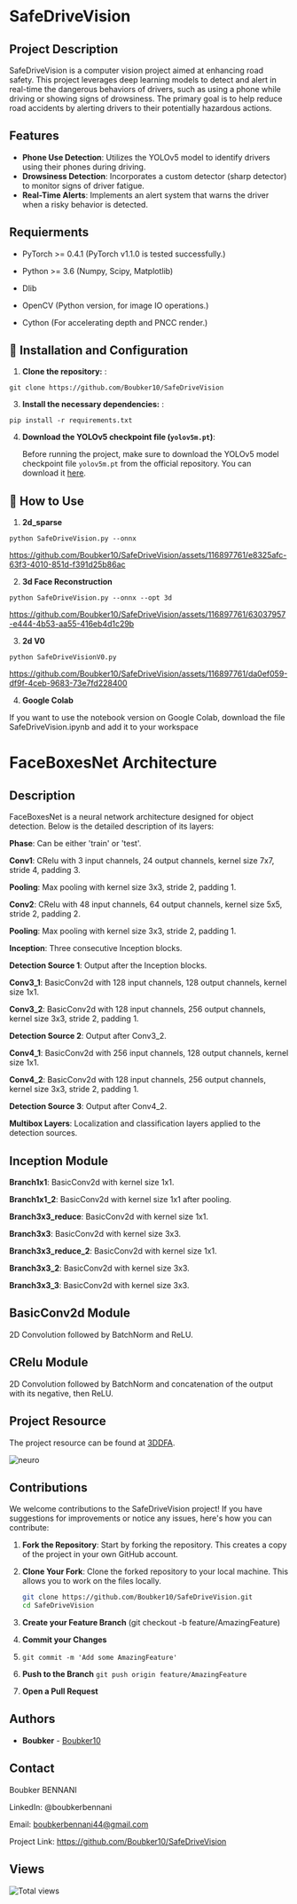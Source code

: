 # SafeDriveVision

## Project Description
SafeDriveVision is a computer vision project aimed at enhancing road safety. This project leverages deep learning models to detect and alert in real-time the dangerous behaviors of drivers, such as using a phone while driving or showing signs of drowsiness. The primary goal is to help reduce road accidents by alerting drivers to their potentially hazardous actions.

## Features
- **Phone Use Detection**: Utilizes the YOLOv5 model to identify drivers using their phones during driving.
- **Drowsiness Detection**: Incorporates a custom detector (sharp detector) to monitor signs of driver fatigue.
- **Real-Time Alerts**: Implements an alert system that warns the driver when a risky behavior is detected.


## Requierments

- PyTorch >= 0.4.1 (PyTorch v1.1.0 is tested successfully.)

- Python >= 3.6 (Numpy, Scipy, Matplotlib)

- Dlib 
- OpenCV (Python version, for image IO operations.)
- Cython (For accelerating depth and PNCC render.)




## 🧩 Installation and Configuration

1. **Clone the repository:** :
```
git clone https://github.com/Boubker10/SafeDriveVision
```
3. **Install the necessary dependencies:** :
 ```
 pip install -r requirements.txt
```
4. **Download the YOLOv5 checkpoint file (`yolov5m.pt`)**:

    Before running the project, make sure to download the YOLOv5 model checkpoint file `yolov5m.pt` from the official repository. You can download it [here](https://github.com/ultralytics/yolov5/releases/download/v5.0/yolov5m.pt).

## 🤖 How to Use
1. **2d_sparse**
```
python SafeDriveVision.py --onnx
```

https://github.com/Boubker10/SafeDriveVision/assets/116897761/e8325afc-63f3-4010-851d-f391d25b86ac



2. **3d Face Reconstruction**
```
python SafeDriveVision.py --onnx --opt 3d
```

https://github.com/Boubker10/SafeDriveVision/assets/116897761/63037957-e444-4b53-aa55-416eb4d1c29b


3. **2d V0**
```
python SafeDriveVisionV0.py

```

https://github.com/Boubker10/SafeDriveVision/assets/116897761/da0ef059-df9f-4ceb-9683-73e7fd228400


4. **Google Colab**
   
If you want to use the notebook version on Google Colab, download the file SafeDriveVision.ipynb and add it to your workspace 
   

# FaceBoxesNet Architecture

## Description
FaceBoxesNet is a neural network architecture designed for object detection. Below is the detailed description of its layers:

**Phase**: Can be either 'train' or 'test'.

**Conv1**: CRelu with 3 input channels, 24 output channels, kernel size 7x7, stride 4, padding 3.

**Pooling**: Max pooling with kernel size 3x3, stride 2, padding 1.

**Conv2**: CRelu with 48 input channels, 64 output channels, kernel size 5x5, stride 2, padding 2.

**Pooling**: Max pooling with kernel size 3x3, stride 2, padding 1.

**Inception**: Three consecutive Inception blocks.

**Detection Source 1**: Output after the Inception blocks.

**Conv3_1**: BasicConv2d with 128 input channels, 128 output channels, kernel size 1x1.

**Conv3_2**: BasicConv2d with 128 input channels, 256 output channels, kernel size 3x3, stride 2, padding 1.

**Detection Source 2**: Output after Conv3_2.

**Conv4_1**: BasicConv2d with 256 input channels, 128 output channels, kernel size 1x1.

**Conv4_2**: BasicConv2d with 128 input channels, 256 output channels, kernel size 3x3, stride 2, padding 1.

**Detection Source 3**: Output after Conv4_2.

**Multibox Layers**: Localization and classification layers applied to the detection sources.

## Inception Module

**Branch1x1**: BasicConv2d with kernel size 1x1.

**Branch1x1_2**: BasicConv2d with kernel size 1x1 after pooling.

**Branch3x3_reduce**: BasicConv2d with kernel size 1x1.

**Branch3x3**: BasicConv2d with kernel size 3x3.

**Branch3x3_reduce_2**: BasicConv2d with kernel size 1x1.

**Branch3x3_2**: BasicConv2d with kernel size 3x3.

**Branch3x3_3**: BasicConv2d with kernel size 3x3.

## BasicConv2d Module
2D Convolution followed by BatchNorm and ReLU.

## CRelu Module
2D Convolution followed by BatchNorm and concatenation of the output with its negative, then ReLU.

## Project Resource
The project resource can be found at [3DDFA](https://github.com/cleardusk/3DDFA).


![neuro](https://github.com/Boubker10/SafeDriveVision/assets/116897761/7044efec-f7ad-4749-8dec-be73e0ef172b)


## Contributions

We welcome contributions to the SafeDriveVision project! If you have suggestions for improvements or notice any issues, here's how you can contribute:

1. **Fork the Repository**: Start by forking the repository. This creates a copy of the project in your own GitHub account.

2. **Clone Your Fork**: Clone the forked repository to your local machine. This allows you to work on the files locally.
   ```bash
   git clone https://github.com/Boubker10/SafeDriveVision.git
   cd SafeDriveVision
3. **Create your Feature Branch** (git checkout -b feature/AmazingFeature)

4. **Commit your Changes**
5. ```git commit -m 'Add some AmazingFeature'```
   
6. **Push to the Branch**
 ``` git push origin feature/AmazingFeature ```

7. **Open a Pull Request**


## Authors

- **Boubker**  - [Boubker10](https://github.com/Boubker10)

## Contact 
Boubker BENNANI

LinkedIn: @boubkerbennani

Email: boubkerbennani44@gmail.com

Project Link: https://github.com/Boubker10/SafeDriveVision


## Views
![Total views](https://visitor-badge.glitch.me/badge?page_id=Boubker10.SafeDriveVision)


